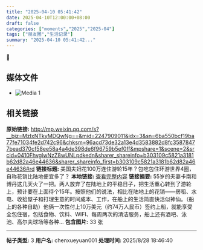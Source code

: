 ```yaml
---
title: "2025-04-10 05:41:42"
date: 2025-04-10T12:00:00+08:00
draft: false
categories: ["moments","2025","2025-04"]
tags: ["朋友圈","生活记录"]
summary: "2025-04-10 05:41:42..."
---
```


🐴

## 媒体文件

- ![Media 1](/Moments/photos/2025-04-10/202504100541420.jpg)

## 相关链接

**原始链接:** http://mp.weixin.qq.com/s?__biz=MzIxNTkyMDQwNg==&mid=2247909011&idx=3&sn=6ba550bcf19ba77fe71034fe2d742c96&chksm=96acd73de32a13e4d3583882d8fc35878477bead370cf58ee58a4a4de398de6f96759b5ef0ff&mpshare=1&scene=2&srcid=0410FhvglwNzZ8wUNLpdkedn&sharer_shareinfo=b303109c5821a3181b62d82a46e44636&sharer_shareinfo_first=b303109c5821a3181b62d82a46e44636#rd
**链接标题:** 美国夫妇花100万连住游轮15年？包吃包住环游世界4圈，自称花销比陆地便宜多了？
**本地链接:** [查看完整内容](/link_content/2025/04/2025-04-10-2/link_content/)
**链接摘要:** 55岁的夫妻卡南和博丹这几天火了一把。两人放弃了在陆地上的平稳日子，把生活重心转到了游轮上，预计要在上面待个15年。按照他们的说法，相比在陆地上的花销——房租、水电、收拾屋子和打理生意的时间成本、工作，在船上的生活简直快活似神仙。（船上的各种自助）他俩一次性付上10万美元（约74万人民币）签约上船，就能享受全包住宿，包括食物、饮料、WIFI、每周两次的清洁服务，船上还有酒吧、泳池、高尔夫球场等各种...
**包含图片:** 33 张

---

**帖子类型:** 3
**用户名:** chenxueyuan001
**处理时间:** 2025/8/28 18:46:40